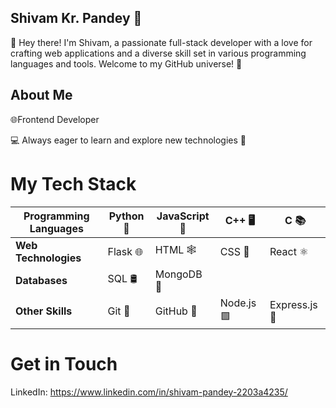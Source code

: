 ## Shivam Kr. Pandey 🚀
👋 Hey there! I'm Shivam, a passionate full-stack developer with a love for crafting web applications and a diverse skill set in various programming languages and tools. Welcome to my GitHub universe! 🌌

## About Me
 🌐Frontend Developer
 
 💻 Always eager to learn and explore new technologies 🧠

# My Tech Stack
|**Programming Languages**	|Python 🐍	|JavaScript 🚀	|C++ 🖥️	|C 📚|
|---------------------------|-----------|---------------|-------|-------|
|**Web Technologies**       |	Flask 🌐	|HTML 🕸️	      |CSS 🎨 |React ⚛️|
|**Databases**              |	SQL 🛢️	  |MongoDB 🍃		|
|**Other Skills**           |	Git 🔄	  |GitHub 🐙	    |Node.js 🟩|  Express.js 🚂|



# Get in Touch
LinkedIn: https://www.linkedin.com/in/shivam-pandey-2203a4235/

